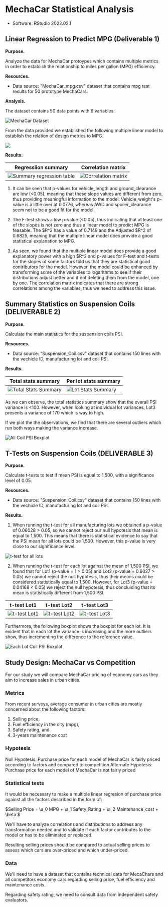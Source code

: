 # MechaCar Statistical Analysis

- Software: RStudio 2022.02.1

## Linear Regression to Predict MPG (Deliverable 1)

**Purpose.**

Analyze the data for MechaCar protoypes which contains multiple metrics in order to establish the relationship to miles per gallon (MPG) efficiency.

**Resources.**  
- Data source: "MechaCar_mpg.csv" dataset that contains mpg test results for 50 prototype MechaCars.

**Analysis.**

The dataset contains 50 data points with 6 variables:

![MechaCar Dataset](/Resources/mechacarDB.png)

From the data provided we established the following multiple linear model to establish the relation of design metrics to MPG.

<img src="https://render.githubusercontent.com/render/math?math=MPG = \a_0 vehicle_lenght + \a_1 vehicle_weight + \a_2 spoiler_angle + \a_3 ground_clearance + \a_4 AWD + \beta">

**Results.**

|Regressiion summary                                    |Correlation matrix                                |
|-------------------------------------------------------|--------------------------------------------------|
|![Summary regression table](/Resources/regression1.png)|![Correlation matrix](/Resources/correlation1.png)|

1. It can be seen that p-values for vehicle_length and ground_clearance are low (<0.05), meaning that these slope values are different from zero, thus providing meaningful information to the model.  Vehicle_weight's p-value is a little over at 0.0776, whereas AWD and spoiler_clearance seem not to be a good fit for the model.

2. The F-test shows a low p-value (<0.05), thus indicating that at least one of the slopes is not zero and thus a linear model to predict MPG is feasable. The $R^2 has a value of 0.7149 and the Adjusted $R^2 of 0.6825, meaning that the multiple linear model does provide a good statistical explanation to MPG.  

3. As seen, we found that the multiple linear model does provide a good explanatory power with a high $R^2 and p-values for F-test and t-tests for the slopes of some factors told us that they are statistical good contributors for the model.  However, the model could be enhanced by transforming some of the variables to logarithms to see if their distributions adjust better and if not deleting them from the model, one by one.  The correlation matrix indicates that there are strong correlations among the variables, thus we need to address this issue.


## Summary Statistics on Suspension Coils (DELIVERABLE 2)

**Purpose.**

Calculate the main statistics for the suspension coils PSI.

**Resources.**  
- Data source: "Suspension_Coil.csv" dataset that contains 150 lines with the vechicle ID, manufacturing lot and coil PSI.

**Results.**

|Total stats summary                                 |Per lot stats summary                           |
|----------------------------------------------------|------------------------------------------------|
|![Total Stats Summary](/Resources/total_summary.png)|![Lot Stats Summary](/Resources/lot_summary.png)|

As we can observe, the total statistics summary show that the overall PSI variance is <100. However, when looking at individual lot variances, Lot3 presents a variance of 170 which is way to high.

If we plot the the observations, we find that there are several outliers which run both ways making the variance increase.

![All Coil PSI Boxplot](/Resources/boxplot1.png)


## T-Tests on Suspension Coils (DELIVERABLE 3)

**Purpose.**

Calculate t-tests to test if mean PSI is equal to 1,500, with a significance level of 0.05.

**Resources.**  
- Data source: "Suspension_Coil.csv" dataset that contains 150 lines with the vechicle ID, manufacturing lot and coil PSI.

**Results.**

1. When running the t-test for all manufacturing lots we obtained a p-value of 0.06028 > 0.05, so we cannot reject our null hypotesis that mean is equal to 1,500. This means that there is statistical evidence to say that the PSI mean for all lots could be 1,500.  However, this p-value is very close to our significance level.

![t-test for all lots](/Resources/t-test_all.png)

2. When running the t-test for each lot against the mean of 1,500 PSI, we found that for Lot1 (p-value = 1 > 0.05) and Lot2 (p-value = 0.6027 > 0.05) we cannot reject the null hypotesis, thus their means could be considered statistically equal to 1,500.  However, for Lot3 (p-value = 0.04168 < 0.05) we reject the null hypotesis, thus concluiding that its mean is statistically different from 1,500 PSI.

|t-test Lot1                               |t-test Lot2                               |t-test Lot3                               |
|------------------------------------------|------------------------------------------|------------------------------------------|
|![t-test Lot1](/Resources/t-test_lot1.png)|![t-test Lot2](/Resources/t-test_lot2.png)|![t-test Lot3](/Resources/t-test_lot3.png)|

Furthermore, the following boxplot shows the boxplot for each lot.  It is evident that in each lot the variance is increasing and the more outliers show, thus incrementing the difference to the reference value.

![Each Lot Coil PSI Boxplot](/Resources/boxplot.png)


## Study Design: MechaCar vs Competition

For our study we will compare MechaCar pricing of economy cars as they aim to increase sales in urban cities.   

### Metrics

From recent surveys, average consumer in urban cities are mostly concerned about the following factors:
1. Selling price,
2. Fuel efficiency in the city (mpg),
3. Safety rating, and
4. 3-years maintenance cost

### Hypotesis

Null Hypotesis:  Purchase price for each model of MechaCar is fairly priced according to factors and compared to competition
Alternate Hypotesis:  Purchase price for each model of MechaCar is not fairly priced

### Statistical tests

It would be necessary to make a multiple linear regresion of purchase price against all the factors described in the form of:

$Selling Price = \a_0 MPG + \a_1 Safety_Rating + \a_2 Maintenance_cost + \beta $

We'll have to analyze correlations and distributions to address any transformation needed and to validate if each factor contributes to the model or has to be eliminated or replaced.

Resulting selling prices should be compared to actual selling prices to assess which cars are over-priced and which under-priced.

### Data

We'll need to have a dataset that contains technical data for MecaChars and all competitors economy cars regarding selling price, fuel efficiency and maintenance costs.

Regarding safety rating, we need to consult data from independent safety evaluators.

